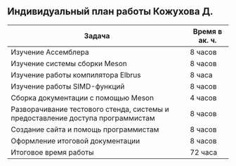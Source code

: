 ## Индивидуальный план работы Кожухова Д.

| Задача                                       | Время в ак. ч. |
|----------------------------------------------|----------------|
| Изучение Ассемблера                                | 8 часов        |
| Изучение системы сборки Meson                 | 8 часов        |
| Изучение работы компилятора Elbrus | 8 часа         |
| Изучение работы SIMD-функций           | 8 часов        |
| Сборка документации с помощью Meson   | 4 часов        |
| Разворачивание тестового стенда, системы и предоставление доступа программистам                                  | 8 часов        |
| Создание сайта и помощь программистам    | 8 часов        |
| Оформление итоговой документации              | 8 часов        |
| Итоговое время работы                        | 72 часа       |
